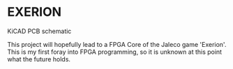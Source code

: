 # EXERION
KiCAD PCB schematic

This project will hopefully lead to a FPGA Core of the Jaleco game 'Exerion'.  This is my first foray into FPGA programming, so it is unknown at this point what the future holds.
